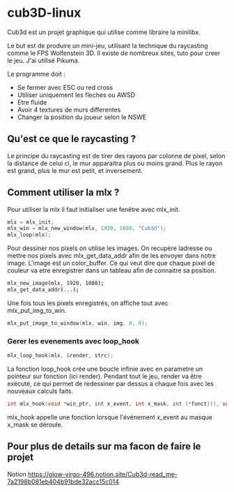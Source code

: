 # cub3D-linux
Cub3d est un projet graphique qui utilise comme libraire la minilibx.

Le but est de produire un mini-jeu, utilisant la technique du raycasting comme le FPS Wolfenstein 3D. Il existe de nombreux sites, tuto pour creer le jeu. J'ai utilisé Pikuma. 

Le programme doit :

- Se fermer avec ESC ou red cross
- Utiliser uniquement les fleches ou AWSD
- Etre fluide
- Avoir 4 textures de murs differentes
- Changer la position du joueur selon le NSWE

## Qu'est ce que le raycasting ?

Le principe du raycasting est de tirer des rayons par colonne de pixel, selon la distance de celui ci, le mur apparaitra plus ou moins grand. Plus le rayon est grand, plus le mur est petit, et inversement. 

## Comment utiliser la mlx ?

Pour utiliser la mlx il faut initialiser une fenêtre avec mlx_init.

```c
mlx = mlx_init;
mlx_win = mlx_new_window(mlx, 1920, 1080, "Cub3d");
mlx_loop(mlx);
```

Pour dessiner nos pixels on utilise les images. On recupère ladresse ou mettre nos pixels avec mlx_get_data_addr afin de les envoyer dans notre image. L'image est un color_buffer. Ce qui veut dire que chaque pixel de couleur va etre enregistrer dans un tableau afin de connaitre sa position.

```bash
mlx_new_image(mlx, 1920, 1080);
mlx_get_data_addr(...);
```

 Une fois tous les pixels enregistrés, on affiche tout avec mlx_put_img_to_win.

```c
mlx_put_image_to_window(mlx, win, img, 0, 0);
```

### Gerer les evenements avec loop_hook

```c
mlx_loop_hook(mlx, &render, strc);
```

La fonction loop_hook crée une boucle infinie avec en parametre un pointeur sur fonction (ici render). Pendant tout le jeu, render va être exécuté, ce qui permet de redessiner par dessus a chaque fois avec les nouveaux calculs faits.

```c
int mlx_hook(void *win_ptr, int x_event, int x_mask, int (*funct)(), void *param);
```

mlx_hook appelle une fonction lorsque l'événement x_event au masque x_mask se déroule.

## Pour plus de details sur ma facon de faire le projet
Notion https://glow-virgo-496.notion.site/Cub3d-read_me-7a2198b081eb404b91bde32acc15c014
